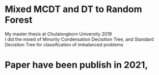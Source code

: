 # Mixed MCDT and DT to Random Forest
My master thesis at Chulalongkorn University 2019   
I did the mixed of Minority Condensation Decisition Tree, and Standard Decisiton Tree for classification of imbalanced problems   
  
# Paper have been publish in 2021,


